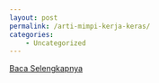 ```yaml
---
layout: post
permalink: /arti-mimpi-kerja-keras/
categories:
    - Uncategorized
---
```


[Baca Selengkapnya](/05)